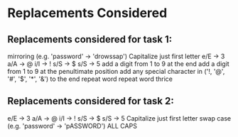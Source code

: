 # Replacements Considered

## Replacements considered for task 1:
mirroring (e.g. 'password' -> 'drowssap')
Capitalize just first letter
e/E -> 3
a/A -> @
i/I -> !
s/S -> $
s/S -> 5
add a digit from 1 to 9 at the end
add a digit from 1 to 9 at the penultimate position
add any special character in ('!, '@', '#', '$', '*', '&') to the end
repeat word
repeat word thrice

## Replacements considered for task 2:
e/E -> 3
a/A -> @
i/I -> !
s/S -> $
s/S -> 5
Capitalize just first letter
swap case (e.g. 'password' -> 'pASSWORD')
ALL CAPS
